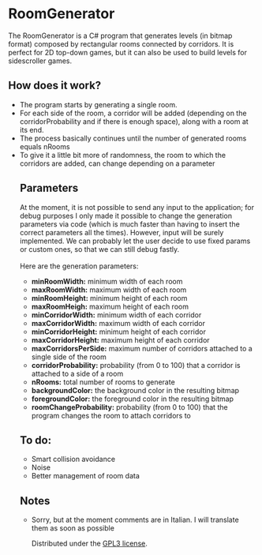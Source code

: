 <h1>RoomGenerator</h1>

The RoomGenerator is a C# program that generates levels (in bitmap format) composed by rectangular rooms connected by corridors. 
It is perfect for 2D top-down games, but it can also be used to build levels for sidescroller games.

<h2>How does it work?</h2>
<ul>
<li>The program starts by generating a single room. </li>
<li>For each side of the room, a corridor will be added (depending on the corridorProbability and if there is enough space), along with a room at its end.</li>
<li>The process basically continues until the number of generated rooms equals nRooms</li>
<li>To give it a little bit more of randomness, the room to which the corridors are added, can change depending on a parameter</li>

<h2>Parameters</h2>

At the moment, it is not possible to send any input to the application; for debug purposes I only made it possible to change the generation 
parameters via code (which is much faster than having to insert the correct parameters all the times).
However, input will be surely implemented. We can probably let the user decide to use fixed params or custom ones, so that we can still debug
fastly.<br><br>
Here are the generation parameters:
<ul>
<li><strong>minRoomWidth:</strong> minimum width of each room</li>
<li><strong>maxRoomWidth:</strong> maximum width of each room</li>
<li><strong>minRoomHeight:</strong> minimum height of each room</li>
<li><strong>maxRoomHeigh:</strong> maximum height of each room</li>

<li><strong>minCorridorWidth:</strong> minimum width of each corridor</li>
<li><strong>maxCorridorWidth:</strong> maximum width of each corridor</li>
<li><strong>minCorridorHeight:</strong> minimum height of each corridor</li>
<li><strong>maxCorridorHeight:</strong> maximum height of each corridor</li>

<li><strong>maxCorridorsPerSide:</strong> maximum number of corridors attached to a single side of the room </li>
<li><strong>corridorProbability:</strong> probability (from 0 to 100) that a corridor is attached to a side of a room</li>
<li><strong>nRooms:</strong> total number of rooms to generate
<li><strong>backgroundColor:</strong> the background color in the resulting bitmap</li>
<li><strong>foregroundColor:</strong> the foreground color in the resulting bitmap</li>
<li><strong>roomChangeProbability:</strong> probability (from 0 to 100) that the program changes the room to attach corridors to

</ul>

<h2>To do:</h2>
<ul>
<li>Smart collision avoidance</li>
<li>Noise</li>
<li>Better management of room data</li>
</ul>

<h2>Notes</h2>

<ul>
<li>Sorry, but at the moment comments are in Italian. I will translate them as soon as possible</li>


Distributed under the <a href = "https://www.gnu.org/licenses/gpl-3.0.en.html">GPL3 license</a>.
